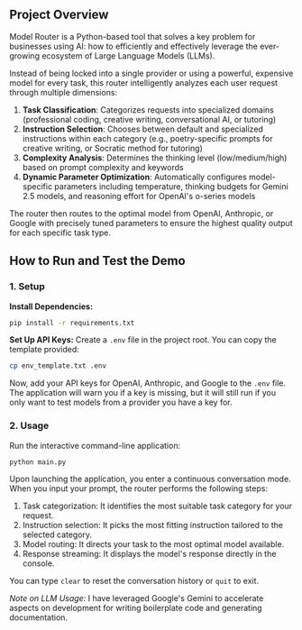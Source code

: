 
## Project Overview

Model Router is a Python-based tool that solves a key problem for businesses using AI: how to efficiently and effectively leverage the ever-growing ecosystem of Large Language Models (LLMs).

Instead of being locked into a single provider or using a powerful, expensive model for every task, this router intelligently analyzes each user request through multiple dimensions:

1. **Task Classification**: Categorizes requests into specialized domains (professional coding, creative writing, conversational AI, or tutoring)
2. **Instruction Selection**: Chooses between default and specialized instructions within each category (e.g., poetry-specific prompts for creative writing, or Socratic method for tutoring)
3. **Complexity Analysis**: Determines the thinking level (low/medium/high) based on prompt complexity and keywords
4. **Dynamic Parameter Optimization**: Automatically configures model-specific parameters including temperature, thinking budgets for Gemini 2.5 models, and reasoning effort for OpenAI's o-series models

The router then routes to the optimal model from OpenAI, Anthropic, or Google with precisely tuned parameters to ensure the highest quality output for each specific task type.

## How to Run and Test the Demo

### 1. Setup

**Install Dependencies:**
```bash
pip install -r requirements.txt
```

**Set Up API Keys:**
Create a `.env` file in the project root. You can copy the template provided:
```bash
cp env_template.txt .env
```
Now, add your API keys for OpenAI, Anthropic, and Google to the `.env` file. The application will warn you if a key is missing, but it will still run if you only want to test models from a provider you have a key for.

### 2. Usage

Run the interactive command-line application:
```bash
python main.py
```

Upon launching the application, you enter a continuous conversation mode. When you input your prompt, the router performs the following steps:
1.  Task categorization: It identifies the most suitable task category for your request.
2.  Instruction selection: It picks the most fitting instruction tailored to the selected category.
3.  Model routing: It directs your task to the most optimal model available.
4.  Response streaming: It displays the model's response directly in the console.

You can type `clear` to reset the conversation history or `quit` to exit.

*Note on LLM Usage:* I have leveraged Google's Gemini to accelerate aspects on development for writing boilerplate code and generating documentation.
